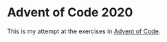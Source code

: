 # Advent of Code 2020

This is my attempt at the exercises in [Advent of Code](https://adventofcode.com/).